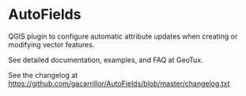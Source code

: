 # AutoFields

QGIS plugin to configure automatic attribute updates when creating or modifying vector features.

See detailed documentation, examples, and FAQ at GeoTux.

See the changelog at https://github.com/gacarrillor/AutoFields/blob/master/changelog.txt
